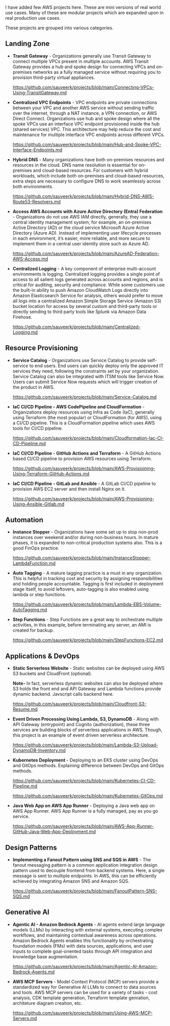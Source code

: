 I have added few AWS projects here. These are mini versions of real world use cases. Many of these are modular projects which are expanded upon in real production use cases.

These projects are grouped into various categories.

## Landing Zone
 
- **Transit Gateway** - Organizations generally use Transit Gateway to connect multiple VPCs present in multiple accounts. AWS Transit Gateway provides a hub and spoke design for connecting VPCs and on-premises networks as a fully managed service without requiring you to provision third-party virtual appliances.  
  
   https://github.com/sauveerk/projects/blob/main/Connecting-VPCs-Using-TransitGateway.md 

- **Centralized VPC Endpoints** - VPC endpoints are private connections between your VPC and another AWS service without sending traffic over the internet, through a NAT instance, a VPN connection, or AWS Direct Connect. Organizations use hub and spoke design where all the spoke VPCs use an interface VPC endpoint provisioned inside the hub (shared services) VPC. This architecture may help reduce the cost and maintenance for multiple interface VPC endpoints across different VPCs.

   https://github.com/sauveerk/projects/blob/main/Hub-and-Spoke-VPC-Interface-Endpoints.md

-  **Hybrid DNS** - Many organizations have both on-premises resources and resources in the cloud. DNS name resolution is essential for on-premises and cloud-based resources. For customers with hybrid workloads, which include both on-premises and cloud-based resources, extra steps are necessary to configure DNS to work seamlessly across both environments.
 
   https://github.com/sauveerk/projects/blob/main/Hybrid-DNS-AWS-Route53-Resolvers.md 

- **Access AWS Accounts with Azure Active Directory (Entra) Federation** - Organizations do not use AWS IAM directly, generally, they use a central identity management system, for example, an on-premises Active Directory (AD) or the cloud service Microsoft Azure Active Directory (Azure AD). Instead of implementing user lifecycle processes in each environment, it’s easier, more reliable, and more secure to implement them in a central user identity store such as Azure AD.
  
  https://github.com/sauveerk/projects/blob/main/AzureAD-Federation-AWS-Access.md

- **Centralized Logging** - A key component of enterprise multi-account environments is logging. Centralized logging provides a single point of access to all salient logs generated across accounts and regions, and is critical for auditing, security and compliance. While some customers use the built-in ability to push Amazon CloudWatch Logs directly into Amazon Elasticsearch Service for analysis, others would prefer to move all logs into a centralized Amazon Simple Storage Service (Amazon S3) bucket location for access by several custom and third-party tools or directly sending to third party tools like Splunk via Amazon Data Firehose. 
  
  https://github.com/sauveerk/projects/blob/main/Centralized-Logging.md
  
## Resource Provisioning

- **Service Catalog** - Organizations use Service Catalog to provide self-service to end users. End users can quickly deploy only the approved IT services they need, following the constraints set by your organization. Service Catalog can also be integrated with ITSM tools like Service Now. Users can submit Service Now requests which will trigger creation of the product in AWS.
  
  https://github.com/sauveerk/projects/blob/main/Service-Catalog.md

- **IaC CI/CD Pipeline - AWS CodePipeline and CloudFormation** - Organizations deploy resources using Infra as Code (IaC), generally using Terraform (the most popular) or CloudFormation (for AWS), using a CI/CD pipeline. This is a CloudFormation pipeline which uses AWS tools for CI/CD pipeline.
  
  https://github.com/sauveerk/projects/blob/main/Cloudformation-Iac-CI-CD-Pipeline.md

- **IaC CI/CD Pipeline - GitHub Actions and Terraform** - A GitHub Actions based CI/CD pipeline to provision AWS resources using Terraform.
  
  https://github.com/sauveerk/projects/blob/main/AWS-Provisioining-Using-Terraform-GitHub-Actions.md

- **IaC CI/CD Pipeline - GitLab and Ansible** - A GitLab CI/CD pipeline to provision AWS EC2 server and then install Nginx on it.
  
  https://github.com/sauveerk/projects/blob/main/AWS-Provisioning-Using-Ansible-Gitlab.md
  
## Automation
    
- **Instance Stopper** - Organizations have some set up to stop non-prod instances over weekend and/or during non-business hours. In mature phases, it is expanded to non-critical production systems also. This is a good FinOps practice.
  
  https://github.com/sauveerk/projects/blob/main/InstanceStopper-LambdaFunction.md
    
- **Auto Tagging** - A mature tagging practice is a must in any organization. This is helpful in tracking cost and security by assigning responsibilities and holding people accountable. Tagging is first included in deployment stage itself, to avoid leftovers, auto-tagging is also enabled using lambda or step functions.
  
  https://github.com/sauveerk/projects/blob/main/Lambda-EBS-Volume-AutoTagging.md

- **Step Functions** - Step Functions are a great way to orchestrate multiple activities, in this example, before terminating any server, an AMI is created for backup. 
  
  https://github.com/sauveerk/projects/blob/main/StepFunctions-EC2.md

## Applications & DevOps

- **Static Serverless Website** - Static websites can be deployed using AWS S3 buckets and CloudFront (optional). 
  
  **Note-** In fact, serverless dynamic websites can also be deployed where S3 holds the front end and API Gateway and Lambda functions provide dynamic backend. Javscript calls backend here.
  
   https://github.com/sauveerk/projects/blob/main/Cloudfront-S3-Resume.md
  
- **Event Driven Processing Using Lambda, S3, DynamoDB** - Along with API Gateway (entrypoint) and Cognito (authorization), these three services are building blocks of serverless applications in AWS. Though, this project is an example of event driven serverless architecture. 
  
  https://github.com/sauveerk/projects/blob/main/Lambda-S3-Upload-DynamoDB-Inventory.md
    
- **Kubernetes Deployment** - Deploying to an EKS cluster using DevOps and GitOps methods. Explaining difference between DevOps and GitOps methods.
  
  https://github.com/sauveerk/projects/blob/main/Kubernetes-CI-CD-Pipeline.md

  https://github.com/sauveerk/projects/blob/main/Kubernetes-GitOps.md

- **Java Web App on AWS App Runner** - Deploying a Java web app on AWS App Runner. AWS App Runner is a fully managed, pay as you go service.
  
  https://github.com/sauveerk/projects/blob/main/AWS-App-Runner-GitHub-Java-Web-App-Deployment.md

## Design Patterns

- **Implementing a Fanout Pattern using SNS and SQS in AWS** - The fanout messaging pattern is a common application integration design pattern used to decouple frontend from backend systems. Here, a single message is sent to multiple endpoints. In AWS, this can be efficiently achieved by integrating Amazon SNS and Amazon SQS.

  https://github.com/sauveerk/projects/blob/main/FanoutPattern-SNS-SQS.md


## Generative AI

- **Agentic AI - Amazon Bedrock Agents** -  AI agents extend large language models (LLMs) by interacting with external systems, executing complex workflows, and maintaining contextual awareness across operations. Amazon Bedrock Agents enables this functionality by orchestrating foundation models (FMs) with data sources, applications, and user inputs to complete goal-oriented tasks through API integration and knowledge base augmentation. 
  
  https://github.com/sauveerk/projects/blob/main/Agentic-AI-Amazon-Bedrock-Agents.md

- **AWS MCP Servers** -  Model Context Protocol (MCP) servers provide a standardized way for Generative AI LLMs to connect to data sources and tools. AWS MCP servers can be used for a variety of tasks - cost analysis, CDK template generation, Terraform template genration, architeture diagram creation, etc.
  
  https://github.com/sauveerk/projects/blob/main/Using-AWS-MCP-Servers.md

